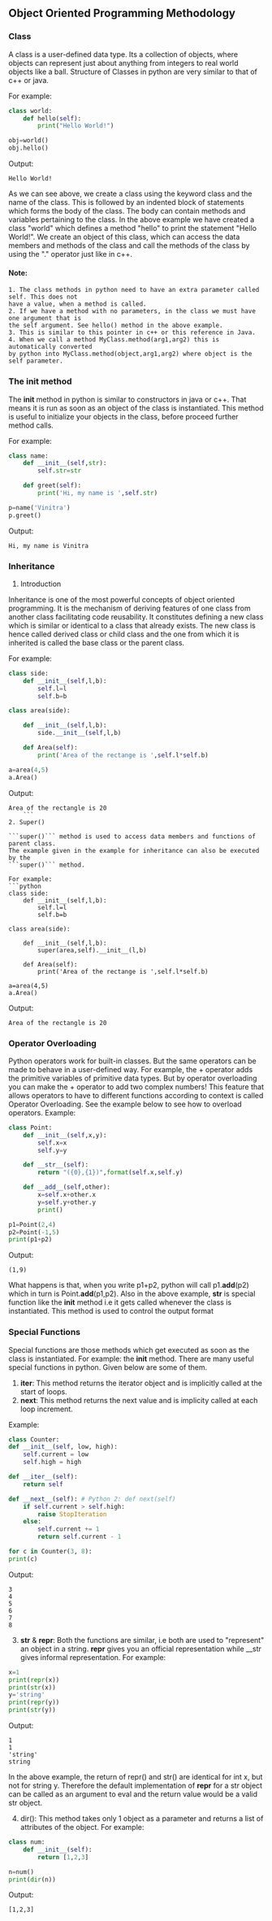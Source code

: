## Object Oriented Programming Methodology

### Class

A class is a user-defined data type. Its a collection of
objects, where objects can represent just about anything
from integers to real world objects like a ball. Structure of Classes
in python are very similar to that of c++ or java. 

For example: 

```python
class world:
    def hello(self):
        print("Hello World!")

obj=world()
obj.hello()
```

Output:
```
Hello World!
```
As we can see above, we create a class using the keyword class and the name of the class.
This is followed by an indented block of statements which forms the body of the class.
The body can contain methods and variables pertaining to the class. In the above example 
we have created a class "world" which defines a method "hello" to print the 
statement "Hello World!".
We create an object of this class, which can access the data members and methods of the class
and call the methods of the class by using the "." operator just like in c++.

#### Note: 
```
1. The class methods in python need to have an extra parameter called self. This does not
have a value, when a method is called.
2. If we have a method with no parameters, in the class we must have one argument that is 
the self argument. See hello() method in the above example.
3. This is similar to this pointer in c++ or this reference in Java.
4. When we call a method MyClass.method(arg1,arg2) this is automatically converted
by python into MyClass.method(object,arg1,arg2) where object is the self parameter.
```

### The __init__ method

The __init__ method in python is similar to constructors in java or c++.
That means it is run as soon as an object of the class is instantiated.
This method is useful to initialize your objects in the class, before
proceed further method calls.

For example:
```python
class name:
    def __init__(self,str):
        self.str=str

    def greet(self):
        print('Hi, my name is ',self.str)

p=name('Vinitra')
p.greet()
```
Output:
```
Hi, my name is Vinitra
```
### Inheritance

1. Introduction

Inheritance is one of the most powerful concepts of object oriented programming.
It is the mechanism of deriving features of one class from another class facilitating
code reusability.
It constitutes defining a new class which is similar or identical to a class that 
already exists. The new class is hence called derived class or child class and the one 
from which it is inherited is called the base class or the parent class.

For example:
```python
class side:
    def __init__(self,l,b):
        self.l=l
        self.b=b

class area(side):

    def __init__(self,l,b):
        side.__init__(self,l,b)

    def Area(self):
        print('Area of the rectange is ',self.l*self.b)

a=area(4,5)
a.Area()
```
Output:
```
Area of the rectangle is 20
    ```
2. Super()

```super()``` method is used to access data members and functions of parent class.
The example given in the example for inheritance can also be executed by the
```super()``` method.

For example:
```python
class side:
    def __init__(self,l,b):
        self.l=l
        self.b=b

class area(side):
    
    def __init__(self,l,b):
        super(area,self).__init__(l,b)

    def Area(self):
        print('Area of the rectange is ',self.l*self.b)

a=area(4,5)
a.Area()
```
Output:
```
Area of the rectangle is 20
```
### Operator Overloading

Python operators work for built-in classes. But the same operators can be made to behave
in a user-defined way. For example, the + operator adds the primitive variables of 
primitive data types. But by operator overloading you can make the + operator to 
add two complex numbers!
This feature that allows operators to have to different functions according to context
is called Operator Overloading.
See the example below to see how to overload operators.
Example:
```python
class Point:
    def __init__(self,x,y):
        self.x=x
        self.y=y

    def __str__(self):
        return "({0},{1})",format(self.x,self.y)

    def __add__(self,other):
        x=self.x+other.x
        y=self.y+other.y
        print()

p1=Point(2,4)
p2=Point(-1,5)
print(p1+p2)
```
Output:
```
(1,9)
```
What happens is that, when you write p1+p2, python will call p1.__add__(p2) which in
turn is Point.__add__(p1,p2). Also in the above example, __str__ is special function
like the __init__ method i.e it gets called whenever the class is instantiated.
This method is used to control the output format

### Special Functions

Special functions are those methods which get executed as soon as the class is
instantiated. For example: the __init__ method.
There are many useful special functions in python. Given below are some of them.

1. __iter__: This method returns the iterator object and is implicitly called
at the start of loops.    
2. __next__: This method returns the next value and is implicity called at 
each loop increment.

Example:
```python
class Counter:
def __init__(self, low, high):
    self.current = low
    self.high = high

def __iter__(self):
    return self

def __next__(self): # Python 2: def next(self)
    if self.current > self.high:
        raise StopIteration
    else:
        self.current += 1
        return self.current - 1

for c in Counter(3, 8):
print(c)
```
Output:
```
3
4
5
6
7
8
```

3. __str__ & __repr__: Both the functions are similar, i.e both are used to "represent"
an object in a string. __repr__ gives you an official representation while __str gives
informal  representation.
For example:
```python
x=1
print(repr(x))
print(str(x))
y='string'
print(repr(y))
print(str(y))
```
Output:
```
1
1
'string'
string
```
In the above example, the return of repr() and str() are identical for int x, but not for
string y. Therefore the default implementation of __repr__ for a str object can be called as
an argument to eval and the return value would be a valid str object.

4. dir(): This method takes only 1 object as a parameter and returns a list of 
attributes of the object.
For example:
```python
class num:
    def __init__(self):
        return [1,2,3]

n=num()
print(dir(n))
```
Output:
```
[1,2,3]
```


